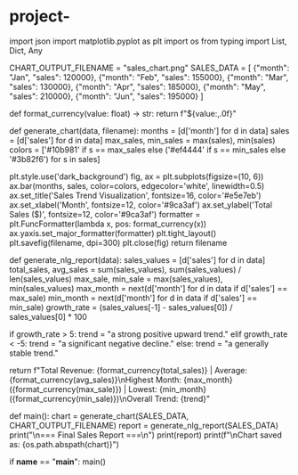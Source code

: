 # project- 
import json
import matplotlib.pyplot as plt
import os
from typing import List, Dict, Any


CHART_OUTPUT_FILENAME = "sales_chart.png"
SALES_DATA = [
{"month": "Jan", "sales": 120000},
{"month": "Feb", "sales": 155000},
{"month": "Mar", "sales": 130000},
{"month": "Apr", "sales": 185000},
{"month": "May", "sales": 210000},
{"month": "Jun", "sales": 195000}
]


def format_currency(value: float) -> str:
return f"${value:,.0f}"


def generate_chart(data, filename):
months = [d['month'] for d in data]
sales = [d['sales'] for d in data]
max_sales, min_sales = max(sales), min(sales)
colors = ['#10b981' if s == max_sales else ('#ef4444' if s == min_sales else '#3b82f6') for s in sales]


plt.style.use('dark_background')
fig, ax = plt.subplots(figsize=(10, 6))
ax.bar(months, sales, color=colors, edgecolor='white', linewidth=0.5)
ax.set_title('Sales Trend Visualization', fontsize=16, color='#e5e7eb')
ax.set_xlabel('Month', fontsize=12, color='#9ca3af')
ax.set_ylabel('Total Sales ($)', fontsize=12, color='#9ca3af')
formatter = plt.FuncFormatter(lambda x, pos: format_currency(x))
ax.yaxis.set_major_formatter(formatter)
plt.tight_layout()
plt.savefig(filename, dpi=300)
plt.close(fig)
return filename


def generate_nlg_report(data):
sales_values = [d['sales'] for d in data]
total_sales, avg_sales = sum(sales_values), sum(sales_values) / len(sales_values)
max_sale, min_sale = max(sales_values), min(sales_values)
max_month = next(d['month'] for d in data if d['sales'] == max_sale)
min_month = next(d['month'] for d in data if d['sales'] == min_sale)
growth_rate = (sales_values[-1] - sales_values[0]) / sales_values[0] * 100


if growth_rate > 5:
trend = "a strong positive upward trend."
elif growth_rate < -5:
trend = "a significant negative decline."
else:
trend = "a generally stable trend."


return f"Total Revenue: {format_currency(total_sales)} | Average: {format_currency(avg_sales)}\nHighest Month: {max_month} ({format_currency(max_sale)}) | Lowest: {min_month} ({format_currency(min_sale)})\nOverall Trend: {trend}"


def main():
chart = generate_chart(SALES_DATA, CHART_OUTPUT_FILENAME)
report = generate_nlg_report(SALES_DATA)
print("\n=== Final Sales Report ===\n")
print(report)
print(f"\nChart saved as: {os.path.abspath(chart)}")


if __name__ == "__main__":
main()
